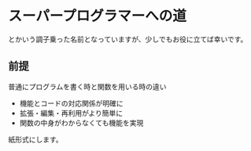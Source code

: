 # スーパープログラマーへの道

とかいう調子乗った名前となっていますが、少しでもお役に立てば幸いです。

## 前提
普通にプログラムを書く時と関数を用いる時の違い

* 機能とコードの対応関係が明確に
* 拡張・編集・再利用がより簡単に
* 関数の中身がわからなくても機能を実現

紙形式にします。



